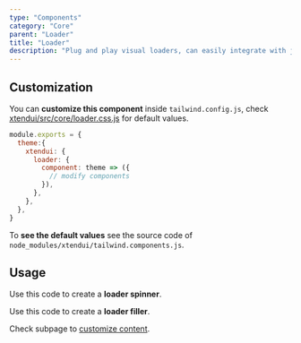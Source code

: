 ```yaml
---
type: "Components"
category: "Core"
parent: "Loader"
title: "Loader"
description: "Plug and play visual loaders, can easily integrate with javascript."
---
```


## Customization

You can **customize this component** inside `tailwind.config.js`, check [xtendui/src/core/loader.css.js](https://github.com/minimit/xtendui/blob/beta/src/core/loader.css.js) for default values.

```jsx
module.exports = {
  theme:{
    xtendui: {
      loader: {
        component: theme => ({
          // modify components
        }),
      },
    },
  },
}
```

To **see the default values** see the source code of `node_modules/xtendui/tailwind.components.js`.

## Usage

Use this code to create a **loader spinner**.

<demo>
  <demovanilla src="vanilla/components/core/loader/spinner">
  </demovanilla>
</demo>

Use this code to create a **loader filler**.

<demo>
  <demovanilla src="vanilla/components/core/loader/filler-x">
  </demovanilla>
</demo>

Check subpage to [customize content](/components/core/loader/content#filler).
